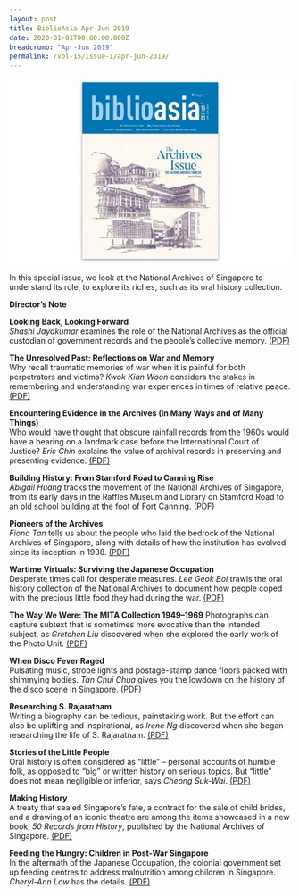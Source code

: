 ```yaml
---
layout: post
title: BiblioAsia Apr-Jun 2019
date: 2020-01-01T00:00:00.000Z
breadcrumb: "Apr-Jun 2019"
permalink: /vol-15/issue-1/apr-jun-2019/
---
```


<img src="/images/Vol-15-issue-1/vol15_iss1.jpg">

In this special issue, we look at the National Archives of Singapore to understand its role, to explore its riches, such as its oral history collection.

**Director’s Note**

**Looking Back, Looking Forward**<br>
*Shashi Jayakumar* examines the role of the National Archives as the official custodian of government records and the people’s collective memory. [(PDF)](/past-issues/pdf/vol-15/v15-issue1_Lookingback.pdf)

**The Unresolved Past: Reflections on War and Memory** <br>
Why recall traumatic memories of war when it is painful for both perpetrators and victims? *Kwok Kian Woon* considers the stakes in remembering and understanding war experiences in times of relative peace. [(PDF)](/past-issues/pdf/vol-15/v15-issue1_Unresolved.pdf)

**Encountering Evidence in the Archives (In Many Ways and of Many Things)** <br>
Who would have thought that obscure rainfall records from the 1960s would have a bearing on a landmark case before the International Court of Justice? *Eric Chin* explains the value of archival records in preserving and presenting evidence. [(PDF)](/past-issues/pdf/vol-15/v15-issue1_Encountering.pdf)

**Building History: From Stamford Road to Canning Rise** <br>
*Abigail Huang* tracks the movement of the National Archives of Singapore, from its early days in the Raffles Museum and Library on Stamford Road to an old school building at the foot of Fort Canning. [(PDF)](/past-issues/pdf/vol-15/v15-issue1_Building.pdf)

**Pioneers of the Archives** <br>
*Fiona Tan* tells us about the people who laid the bedrock of the National Archives of Singapore, along with details of how the institution has evolved since its inception in 1938. [(PDF)](/past-issues/pdf/vol-15/v15-issue1_Pioneers.pdf)

**Wartime Virtuals: Surviving the Japanese Occupation** <br>
Desperate times call for desperate measures. *Lee Geok Boi* trawls the oral history collection of the National Archives to document how people coped with the precious little food they had during the war. [(PDF)](/past-issues/pdf/vol-15/v15-issue1_WartimeVictuals.pdf)

**The Way We Were: The MITA Collection 1949–1969**
Photographs can capture subtext that is sometimes more evocative than the intended subject, as *Gretchen Liu* discovered when she explored the early work of the Photo Unit. [(PDF)](/past-issues/pdf/vol-15/v15-issue1_Way.pdf)

**When Disco Fever Raged** <br>
Pulsating music, strobe lights and postage-stamp dance floors packed with shimmying bodies. *Tan Chui Chua* gives you the lowdown on the history of the disco scene in Singapore. [(PDF)](/past-issues/pdf/vol-15/v15-issue1_Disco.pdf)

**Researching S. Rajaratnam** <br>
Writing a biography can be tedious, painstaking work. But the effort can also be uplifting and inspirational, as *Irene Ng* discovered when she began researching the life of S. Rajaratnam. [(PDF)](/past-issues/pdf/vol-15/v15-issue1_Rajaratnam.pdf)

**Stories of the Little People** <br>
Oral history is often considered as “little” – personal accounts of humble folk, as opposed to “big” or written history on serious topics. But “little” does not mean negligible or inferior, says *Cheong Suk-Wai*. [(PDF)](/past-issues/pdf/vol-15/v15-issue1_Little.pdf)

**Making History** <br>
A treaty that sealed Singapore’s fate, a contract for the sale of child brides, and a drawing of an iconic theatre are among the items showcased in a new book, *50 Records from History*, published by the National Archives of Singapore. [(PDF)](/past-issues/pdf/vol-15/v15-issue1_Makinghistory.pdf)

**Feeding the Hungry: Children in Post-War Singapore** <br>
In the aftermath of the Japanese Occupation, the colonial government set up feeding centres to address malnutrition among children in Singapore. *Cheryl-Ann Low* has the details. [(PDF)](/past-issues/pdf/vol-15/v15-issue1_Feeding.pdf)

